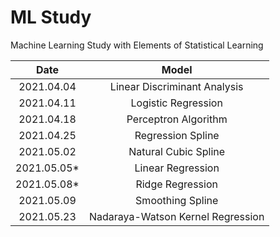 # ML Study

Machine Learning Study with Elements of Statistical Learning

|Date|Model|
|:-:|:-:|
|2021.04.04|Linear Discriminant Analysis|
|2021.04.11|Logistic Regression|
|2021.04.18|Perceptron Algorithm|
|2021.04.25|Regression Spline|
|2021.05.02|Natural Cubic Spline|
|2021.05.05*|Linear Regression|
|2021.05.08*|Ridge Regression|
|2021.05.09|Smoothing Spline|
|2021.05.23|Nadaraya-Watson Kernel Regression|

